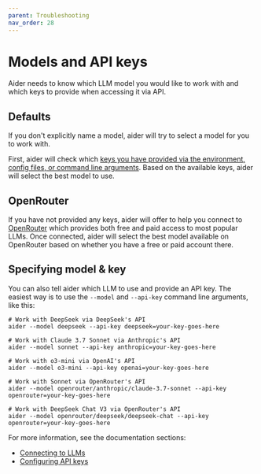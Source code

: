 ```yaml
---
parent: Troubleshooting
nav_order: 28
---
```


# Models and API keys

Aider needs to know which LLM model you would like to work with and which keys
to provide when accessing it via API.

## Defaults

If you don't explicitly name a model, aider will try to select a model
for you to work with.

First, aider will check which 
[keys you have provided via the environment, config files, or command line arguments](https://aider.chat/docs/config/api-keys.html).
Based on the available keys, aider will select the best model to use.

## OpenRouter

If you have not provided any keys, aider will offer to help you connect to 
[OpenRouter](http://openrouter.ai)
which provides both free and paid access to most popular LLMs.
Once connected, aider will select the best model available on OpenRouter
based on whether you have a free or paid account there.

## Specifying model & key

You can also tell aider which LLM to use and provide an API key.
The easiest way is to use the `--model` and `--api-key`
command line arguments, like this:

```
# Work with DeepSeek via DeepSeek's API
aider --model deepseek --api-key deepseek=your-key-goes-here

# Work with Claude 3.7 Sonnet via Anthropic's API
aider --model sonnet --api-key anthropic=your-key-goes-here

# Work with o3-mini via OpenAI's API
aider --model o3-mini --api-key openai=your-key-goes-here

# Work with Sonnet via OpenRouter's API
aider --model openrouter/anthropic/claude-3.7-sonnet --api-key openrouter=your-key-goes-here

# Work with DeepSeek Chat V3 via OpenRouter's API
aider --model openrouter/deepseek/deepseek-chat --api-key openrouter=your-key-goes-here
```

For more information, see the documentation sections:

- [Connecting to LLMs](https://aider.chat/docs/llms.html)
- [Configuring API keys](https://aider.chat/docs/config/api-keys.html)
